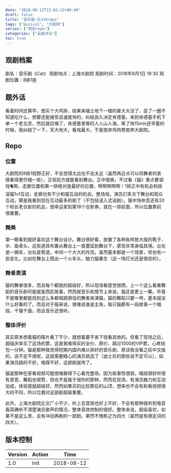 ```yaml
---
date: "2018-08-12T23:03:12+08:00"
draft: false
title: "音乐剧《Cat》repo"
tags: ["musical", "大剧院"]
series: ["观后repo"]
categories: ["品鉴评论"]
toc: true
---
```


## 观剧档案

剧名：音乐剧《Cat》
观剧地点：上海大剧院
观剧时间：2018年8月1日 19:30
观剧位置：8排1座

## 题外话

看着时间还算早，想买个大鸡排，结果来福士地下一楼的豪大大没了，逛了一圈不知道吃什么，想要还能接受且速度快的，纠结良久决定肯德基。来到肯德基手机下单一个老北京，然后就后悔了，肯德基里等的人人山人海，等了快15min还早着的时候，我纠结了一下，天大地大，看戏最大，于是放弃鸡肉卷直奔大剧院。

## Repo

### 位置

大剧院的8排1视野正好，不会觉得太远也不会太近（虽然再近点可以将舞者的表情看得更仔细一些），正视前方就能看到舞台。正中很爽，不过看《猫》重点要调戏:cat2:啊，走廊位置和第一排绝对是最好的位置，啊啊啊啊啊！1排正中有机会和摇滚猫1v1互动，走廊也有不少和猫互动的机会。整场戏，演员们多次下舞台和观众互动，算是我看到现在互动最多的剧了（不包括浸入式话剧）。猫中场休息还有20个和长老合影的机会，很幸运拿到第18个合影券，就在一排前面，所以位置靠前很重要。

### 舞美

第一眼看到就好喜欢这个舞台设计。舞台很好看，放置了各种各样放大版的靴子、伞、鱼骨头，这些道具布置从舞台上一直蔓延到舞台下，感觉非常身临其境。台左是一辆车，台右是管道，中间一个大大的月亮。虽然基本都是一个场景，但也有一些变化，比如在舞台上搭出一个火车头，魅力猫重生（这一场灯光还是很炫的）。

### 舞者表演

猫的舞者很多，而且每个都跳的超级好，所以现场看感觉很燃。上一个这么看重舞蹈的音乐剧可能就是西区故事，然而就音乐和情节上来说，猫还是更上一筹。毕竟不是哪里都能找到这么多都唱跳俱佳的舞者来演猫，猫的舞蹈只要一垮，基本就没什么好看的了。而且对于猫来说，很难说谁是主角，每只猫都有一段故事一个唱段，千猫千面，而且音乐还很听。

### 整体评价

其实原本想着猫的碟片看了不少，就想着要不省下钱看其他的。但看了现场之后，超级庆幸买了这场的票，这是我难得买的全价、原价、超过1000的VIP票，心疼钱包一分钟。猫是那种我觉得短期内国内难以排好的音乐剧，原谅我没看之前中文版的，说不定不错呢，这就需要精心的演员挑选了（迪士尼的那些说不定可以），如果演员跳的不好，唱得不好，这部剧就垮了。

猫是那种在家看视频可能很难静得下心看完整场，因为故事性很弱，唱段很好听很有意思、舞蹈也很赞，但也不是属于很炸的那种，然而在现场，有演员魅力和互动加成，体验感就超级好。然而如果买的比较靠后的山顶，想来也不会有和看视频很大的不同，所以位置对这部剧超级重要。

此外，上海大剧院比文广小不少，听上去音效也好上不好，不会有那种就听到电音轰耳确听不清楚演员歌声的情况，整体音效控制的很好。整体来说，超级喜欢，如果不是这么贵，会有冲动再刷的一部剧，果然不愧称之为四大（虽然是有限定词的四大）。

## 版本控制

| Version | Action | Time       |
| ------- | ------ | ---------- |
| 1.0     | Init   | 2018-08-12 |